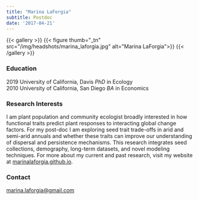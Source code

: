 ```yaml
---
title: "Marina LaForgia"
subtitle: Postdoc
date: '2017-04-21'
---
```



{{< gallery >}}
  {{< figure thumb="_tn" src="/img/headshots/marina_laforgia.jpg" alt="Marina LaForgia">}}
{{< /gallery >}} 

<!--more-->
### Education
2019 University of California, Davis _PhD_ in Ecology  
2010 University of California, San Diego _BA_ in Economics

### Research Interests
I am plant population and community ecologist broadly interested in how functional traits predict plant responses to interacting global change factors. For my post-doc I am exploring seed trait trade-offs in arid and semi-arid annuals and whether these traits can improve our understanding of dispersal and persistence mechanisms. This research integrates seed collections, demography, long-term datasets, and novel modeling techniques. For more about my current and past research, visit my website at [marinalaforgia.github.io](https://marinalaforgia.github.io).




### Contact
marina.laforgia@gmail.com

